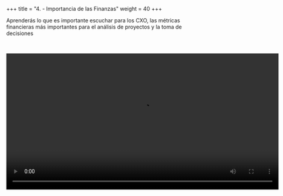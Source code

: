 +++ 
title = "4. - Importancia de las Finanzas" 
weight = 40
+++

Aprenderás lo que es importante escuchar para los CXO, las métricas financieras más importantes para el análisis de proyectos y la toma de decisiones

<br>

<video src="https://ee-assets-prod-us-east-1.s3.us-east-1.amazonaws.com/modules/3b13502c24d042f7941ef888bac23e9c/v1/BCCP_Partner_Program.mp4" type="video/mp4" width="720" controls></video>